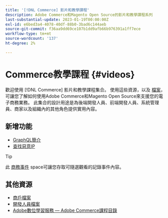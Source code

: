 ```yaml
---
title: '[!DNL Commerce] 影片和教學課程'
description: Adobe Commerce和Magento Open Source的影片和教學課程系列
last-substantial-update: 2023-01-19T00:00:00Z
exl-id: e6bed3a4-4078-40df-88b0-3bad6c144aeb
source-git-commit: f36aa9dd69ce107b1dd9afb66b976391a1ff7ece
workflow-type: tm+mt
source-wordcount: '137'
ht-degree: 2%

---
```


# Commerce教學課程 {#videos}

歡迎使用 [!DNL Commerce] 影片和教學課程集合。 使用這些資源，以及 [檔案](https://experienceleague.adobe.com/docs/commerce.html)，可讓您了解如何使用Adobe Commerce和Magento Open Source來支援您的電子商務業務。 此集合的設計用途是為後端開發人員、前端開發人員、系統管理員、商家以及組織內的其他角色提供實用內容。

<div id="whats-new-section">

## 新增功能

- [GraphQL簡介](../graphql-rest/intro-graphql.md)
- [查找惡意IP](../new-relic/malicious-ip.md)

</div>

>[!TIP]
>
>此 [商務事件](https://experienceleague.adobe.com/docs/commerce-events/events/overview.html) space可讓您存取可隨選觀看的記錄事件內容。

## 其他資源

- [商戶檔案](https://experienceleague.adobe.com/docs/commerce-admin/user-guides/home.html)
- [開發人員檔案](https://developer.adobe.com/commerce)
- [Adobe數位學習服務 — Adobe Commerce課程目錄](https://learning.adobe.com/catalog.html?solution=Adobe%20Commerce)
